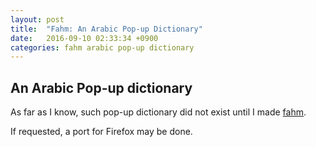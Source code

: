```yaml
---
layout: post
title:  "Fahm: An Arabic Pop-up Dictionary"
date:   2016-09-10 02:33:34 +0900
categories: fahm arabic pop-up dictionary
---
```


## An Arabic Pop-up dictionary

As far as I know, such pop-up dictionary did not exist until I made
[fahm](https://chrome.google.com/webstore/detail/fahm-arabic-pop-up-dictio/nmndkfhbopdpiocgcfkmppalkfjjgehe).

If requested, a port for Firefox may be done.
